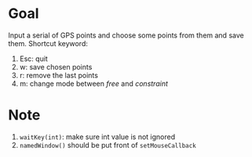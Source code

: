 # Goal

Input a serial of GPS points and choose some points from them and save them.
Shortcut keyword:
1. Esc: quit
2. w: save chosen points
3. r: remove the last points
4. m: change mode between *free* and *constraint*

# Note

1. `waitKey(int)`: make sure int value is not ignored
2. `namedWindow()` should be put front of `setMouseCallback`
